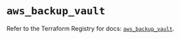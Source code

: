 # `aws_backup_vault`

Refer to the Terraform Registry for docs: [`aws_backup_vault`](https://registry.terraform.io/providers/hashicorp/aws/5.97.0/docs/resources/backup_vault).
